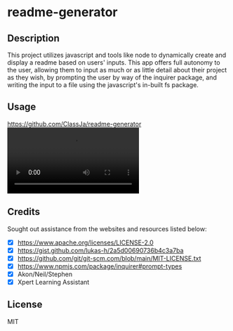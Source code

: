 # readme-generator


## Description 
This project utilizes javascript and tools like node to dynamically create and display a readme based on users' inputs. This app offers full autonomy to the user, allowing them to input as much or as little detail about their project as they wish, by prompting the user by way of the inquirer package, and writing the input to a file using the javascript's in-built fs package.

## Usage

https://github.com/ClassJa/readme-generator
<video controls src="readmeGeneratorDemo.mp4" title="Title"></video>

## Credits 
Sought out assistance from the websites and resources listed below: 
- [x] https://www.apache.org/licenses/LICENSE-2.0
- [x] https://gist.github.com/lukas-h/2a5d00690736b4c3a7ba
- [x] https://github.com/git/git-scm.com/blob/main/MIT-LICENSE.txt
- [x] https://www.npmjs.com/package/inquirer#prompt-types
- [x] Akon/Neil/Stephen
- [x] Xpert Learning Assistant

## License 
MIT